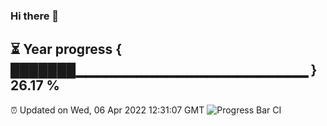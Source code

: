 ### Hi there 👋
⏳ Year progress { ███████▁▁▁▁▁▁▁▁▁▁▁▁▁▁▁▁▁▁▁▁▁▁▁ } 26.17 %
---
⏰ Updated on Wed, 06 Apr 2022 12:31:07 GMT
![Progress Bar CI](https://github.com/liununu/liununu/workflows/Progress%20Bar%20CI/badge.svg)
